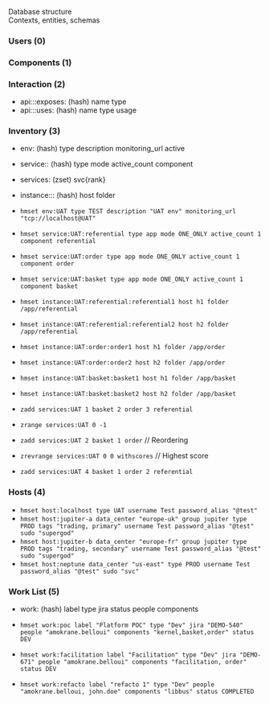 Database structure    
Contexts, entities, schemas  

### Users (0)

### Components (1)


### Interaction (2)
- api:<source>:<componentId>:exposes:<functionName> (hash) name type
- api:<source>:<componentId>:uses:<functionName> (hash) name type usage

### Inventory (3)
- env:<envId> (hash) type description monitoring_url active
- service:<envId>:<svc> (hash) type mode active_count component
- services:<envId> (zset) svc{rank}
- instance:<envId>:<svc>:<instanceId> (hash) host folder


- `hmset env:UAT type TEST description "UAT env" monitoring_url "tcp://localhost@UAT"`
- `hmset service:UAT:referential type app mode ONE_ONLY active_count 1 component referential`
- `hmset service:UAT:order type app mode ONE_ONLY active_count 1 component order`
- `hmset service:UAT:basket type app mode ONE_ONLY active_count 1 component basket`

- `hmset instance:UAT:referential:referential1 host h1 folder /app/referential`
- `hmset instance:UAT:referential:referential2 host h2 folder /app/referential`
- `hmset instance:UAT:order:order1 host h1 folder /app/order`
- `hmset instance:UAT:order:order2 host h2 folder /app/order`
- `hmset instance:UAT:basket:basket1 host h1 folder /app/basket`
- `hmset instance:UAT:basket:basket2 host h2 folder /app/basket`

- `zadd services:UAT 1 basket 2 order 3 referential` 
- `zrange services:UAT 0 -1`
- `zadd services:UAT 2 basket 1 order` // Reordering
- `zrevrange services:UAT 0 0 withscores` // Highest score

- `zadd services:UAT 4 basket 1 order 2 referential` 

### Hosts (4)
- `hmset host:localhost type UAT username Test password_alias "@test"`
- `hmset host:jupiter-a data_center "europe-uk" group jupiter type PROD tags "trading, primary" username Test password_alias "@test" sudo "supergod"`
- `hmset host:jupiter-b data_center "europe-fr" group jupiter type PROD tags "trading, secondary" username Test password_alias "@test" sudo "supergod"`
- `hmset host:neptune data_center "us-east" type PROD username Test password_alias "@test" sudo "svc"`

### Work List (5)
- work:<workId> (hash) label type jira status people components


- `hmset work:poc label "Platform POC" type "Dev" jira "DEMO-540" people "amokrane.belloui" components "kernel,basket,order" status DEV`
- `hmset work:facilitation label "Facilitation" type "Dev" jira "DEMO-671" people "amokrane.belloui" components "facilitation, order" status DEV`
- `hmset work:refacto label "refacto 1" type "Dev" people "amokrane.belloui, john.doe" components "libbus" status COMPLETED`


